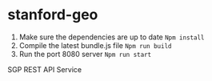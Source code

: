 # stanford-geo
1. Make sure the dependencies are up to date
      `Npm install`
2. Compile the latest bundle.js file 
      `Npm run build`
3. Run the port 8080 server 
      `Npm run start`


SGP REST API Service 
